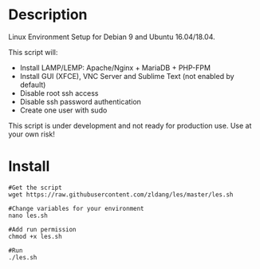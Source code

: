 # Description
Linux Environment Setup for Debian 9 and Ubuntu 16.04/18.04.

This script will:
- Install LAMP/LEMP: Apache/Nginx + MariaDB + PHP-FPM
- Install GUI (XFCE), VNC Server and Sublime Text (not enabled by default)
- Disable root ssh access
- Disable ssh password authentication
- Create one user with sudo

This script is under development and not ready for production use. Use at your own risk!

# Install
```Shell
#Get the script
wget https://raw.githubusercontent.com/zldang/les/master/les.sh

#Change variables for your environment
nano les.sh 

#Add run permission
chmod +x les.sh

#Run
./les.sh
```
